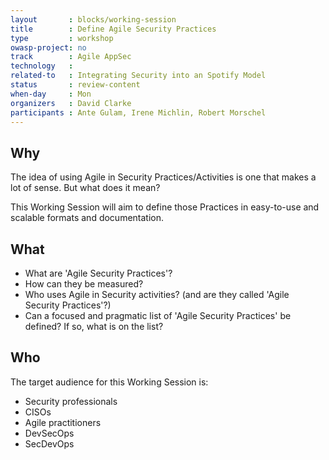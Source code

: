 ```yaml
---
layout       : blocks/working-session
title        : Define Agile Security Practices
type         : workshop
owasp-project: no
track        : Agile AppSec
technology   :
related-to   : Integrating Security into an Spotify Model
status       : review-content
when-day     : Mon
organizers   : David Clarke
participants : Ante Gulam, Irene Michlin, Robert Morschel
---
```


## Why

The idea of using Agile in Security Practices/Activities is one that makes a lot of sense. But what does it mean?

This Working Session will aim to define those Practices in easy-to-use and scalable formats and documentation.

## What

 - What are 'Agile Security Practices'?
 - How can they be measured?
 - Who uses Agile in Security activities? (and are they called 'Agile Security Practices'?)
 - Can a focused and pragmatic list of 'Agile Security Practices' be defined? If so, what is on the list?

## Who

The target audience for this Working Session is:

- Security professionals
- CISOs
- Agile practitioners
- DevSecOps
- SecDevOps
